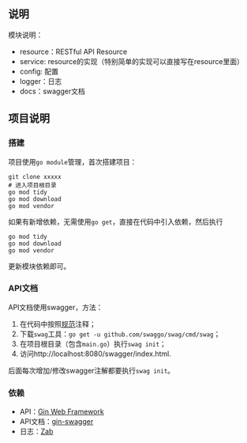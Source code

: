 ## 说明

模块说明：

- resource：RESTful API Resource
- service: resource的实现（特别简单的实现可以直接写在resource里面）
- config: 配置
- logger：日志
- docs：swagger文档

## 项目说明

### 搭建 

项目使用`go module`管理，首次搭建项目：

```shell
git clone xxxxx
# 进入项目根目录
go mod tidy
go mod download
go mod vendor
```

如果有新增依赖，无需使用`go get`，直接在代码中引入依赖，然后执行

```
go mod tidy
go mod download
go mod vendor
```

更新模块依赖即可。

### API文档

API文档使用swagger，方法：

1. 在代码中按照[规范](https://swaggo.github.io/swaggo.io/declarative_comments_format/)注释；
2. 下载`swag`工具：`go get -u github.com/swaggo/swag/cmd/swag`；
3. 在项目根目录（包含`main.go`）执行`swag init`；
4. 访问http://localhost:8080/swagger/index.html.

后面每次增加/修改swagger注解都要执行`swag init`。

### 依赖

- API：[Gin Web Framework](https://github.com/gin-gonic/gin)
- API文档：[gin-swagger](https://github.com/swaggo/gin-swagger)
- 日志：[Zab](https://github.com/uber-go/zap)
